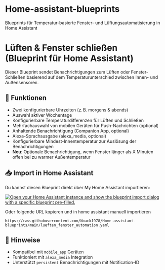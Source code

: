 # Home-assistant-blueprints
Blueprints für Temperatur-basierte Fenster- und Lüftungsautomatisierung in Home Assistant
# Lüften & Fenster schließen (Blueprint für Home Assistant)

Dieser Blueprint sendet Benachrichtigungen zum Lüften oder Fenster-Schließen basierend auf dem Temperaturunterschied zwischen Innen- und Außensensoren.

## 🔧 Funktionen
- Zwei konfigurierbare Uhrzeiten (z. B. morgens & abends)
- Auswahl aktiver Wochentage
- Konfigurierbare Temperaturdifferenzen für Lüften und Schließen
- Mehrfachauswahl von mobilen Geräten für Push-Nachrichten (optional) 
- Anhaltende Benachrichtigung (Companion App, optional)
- Alexa-Sprachausgabe (alexa_media, optional)
- Konfigurierbare Mindest-Innentemperatur zur Auslösung der Benachrichtigungen
- **Neu**: Optionale Benachrichtigung, wenn Fenster länger als X Minuten offen bei zu warmer Außentemperatur

## 📥 Import in Home Assistant

Du kannst diesen Blueprint direkt über My Home Assistant importieren:

[![Open your Home Assistant instance and show the blueprint import dialog with a specific blueprint pre-filled.](https://my.home-assistant.io/badges/blueprint_import.svg)](https://my.home-assistant.io/redirect/blueprint_import/?blueprint_url=https%3A%2F%2Fmy.home-assistant.io%2Fredirect%2Fblueprint_import%2F%3Frepository_url%3Dhttps%3A%2F%2Fraw.githubusercontent.com%2FNoack1978%2FHome-assistant-blueprints%2Fmain%2Flueften_fenster_automation.yaml)

Oder folgende URL kopieren und in home assistant manuell importieren
```
https://raw.githubusercontent.com/Noack1978/Home-assistant-blueprints/main/lueften_fenster_automation.yaml
```

## 📝 Hinweise

- Kompatibel mit `mobile_app` Geräten
- Funktioniert mit `alexa_media` Integration
- Unterstützt `persistent` Benachrichtigungen mit Notification-ID
